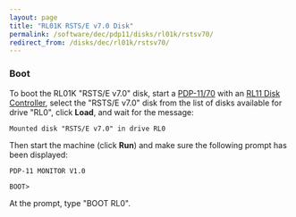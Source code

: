 ```yaml
---
layout: page
title: "RL01K RSTS/E v7.0 Disk"
permalink: /software/dec/pdp11/disks/rl01k/rstsv70/
redirect_from: /disks/dec/rl01k/rstsv70/
---
```


### Boot

To boot the RL01K "RSTS/E v7.0" disk, start a [PDP-11/70](/machines/dec/pdp11/1170/panel/debugger/) with an
[RL11 Disk Controller](/machines/pdp11/rl11/), select the "RSTS/E v7.0" disk from the list of disks
available for drive "RL0", click **Load**, and wait for the message:

	Mounted disk "RSTS/E v7.0" in drive RL0

Then start the machine (click **Run**) and make sure the following prompt has been displayed:

	PDP-11 MONITOR V1.0
	
	BOOT>

At the prompt, type "BOOT RL0".
